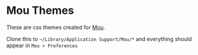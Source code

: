Mou Themes
===

These are css themes created for [Mou](mouapp.com).

Clone this to `~/Library/Application Support/Mou/*` and everything should appear in `Mou > Preferences`